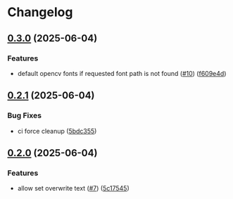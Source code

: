 # Changelog

## [0.3.0](https://github.com/2060-io/vision-liveness-detector/compare/v0.2.1...v0.3.0) (2025-06-04)


### Features

* default opencv fonts if requested font path is not found ([#10](https://github.com/2060-io/vision-liveness-detector/issues/10)) ([f609e4d](https://github.com/2060-io/vision-liveness-detector/commit/f609e4d5ec978aa3945de9273b1515de2f710b8c))

## [0.2.1](https://github.com/2060-io/vision-liveness-detector/compare/v0.2.0...v0.2.1) (2025-06-04)


### Bug Fixes

* ci force cleanup ([5bdc355](https://github.com/2060-io/vision-liveness-detector/commit/5bdc3556c8ff75b39002a5bddf20a49f0e7a2a86))

## [0.2.0](https://github.com/2060-io/vision-liveness-detector/compare/v0.1.1...v0.2.0) (2025-06-04)


### Features

* allow set overwrite text ([#7](https://github.com/2060-io/vision-liveness-detector/issues/7)) ([5c17545](https://github.com/2060-io/vision-liveness-detector/commit/5c1754501a63f2d7a7ebcedbf0fa8c4c3a44c26b))
